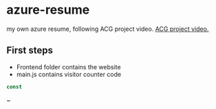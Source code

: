 # azure-resume
my own azure resume, following ACG project video. [ACG project video.]()

## First steps

- Frontend folder contains the website
- main.js contains visitor counter code

```js
const
``````

~